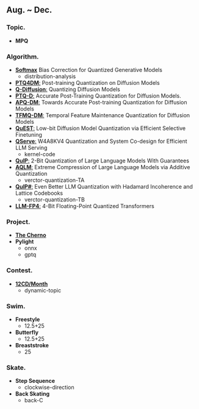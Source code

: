 ## Aug. ~ Dec.

### Topic. ###
  - **MPQ**
    
### Algorithm. ###
  - [**Softmax**](https://arxiv.org/abs/2309.01729) Bias Correction for Quantized Generative Models
    - distribution-analysis
  - [**PTQ4DM**:](https://arxiv.org/abs/2211.15736) Post-training Quantization on Diffusion Models
  - [**Q-Diffusion**:](https://arxiv.org/abs/2302.04304) Quantizing Diffusion Models
  - [**PTQ-D**:](https://arxiv.org/abs/2305.10657) Accurate Post-Training Quantization for Diffusion Models.
  - [**APQ-DM**:](https://arxiv.org/abs/2305.18723) Towards Accurate Post-training Quantization for Diffusion Models
  - [**TFMQ-DM**:](https://arxiv.org/abs/2311.16503) Temporal Feature Maintenance Quantization for Diffusion Models
  - [**QuEST**:](https://arxiv.org/abs/2402.03666) Low-bit Diffusion Model Quantization via Efficient Selective Finetuning
  - [**QServe**:](https://arxiv.org/abs/2405.04532) W4A8KV4 Quantization and System Co-design for Efficient LLM Serving
    - kernel-code
  - [**QuIP**:](https://arxiv.org/abs/2307.13304) 2-Bit Quantization of Large Language Models With Guarantees
  - [**AQLM**:](https://arxiv.org/abs/2401.06118) Extreme Compression of Large Language Models via Additive Quantization
    - verctor-quantization-TA
  - [**QuIP#**:](https://arxiv.org/abs/2402.04396) Even Better LLM Quantization with Hadamard Incoherence and Lattice Codebooks
    - verctor-quantization-TB
  - [**LLM-FP4**:](https://arxiv.org/abs/2310.16836) 4-Bit Floating-Point Quantized Transformers

### Project. ###
  - [**The Cherno**](https://www.youtube.com/@TheCherno)
  - **Pylight**
    - onnx
    - gptq
   
### Contest. ###
  - [**12CD/Month**](https://www.stopstalk.com/dashboard)
    - dynamic-topic

### Swim. ###
  - **Freestyle**
    - 12.5+25
  - **Butterfly**
    - 12.5+25
  - **Breaststroke**
    - 25

### Skate. ###
  - **Step Sequence**
    - clockwise-direction
  - **Back Skating**
    - back-C
